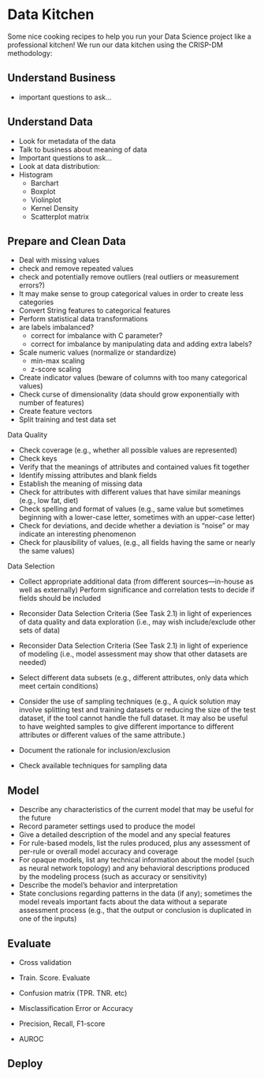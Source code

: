 # Data Kitchen
Some nice cooking recipes to help you run your Data Science project like a professional kitchen! We run our data kitchen using the CRISP-DM methodology:

## Understand Business
* important questions to ask...

## Understand Data
* Look for metadata of the data
* Talk to business about meaning of data
* Important questions to ask...
* Look at data distribution:
* Histogram
  * Barchart
  * Boxplot
  * Violinplot
  * Kernel Density
  * Scatterplot matrix

## Prepare and Clean Data
* Deal with missing values
* check and remove repeated values
* check and potentially remove outliers (real outliers or measurement errors?)
* It may make sense to group categorical values in order to create less categories
* Convert String features to categorical features
* Perform statistical data transformations
* are labels imbalanced?
  * correct for imbalance with C parameter?
  * correct for imbalance by manipulating data and adding extra labels?
* Scale numeric values (normalize or standardize)
  * min-max scaling
  * z-score scaling
* Create indicator values (beware of columns with too many categorical values)
* Check curse of dimensionality (data should grow exponentially with number of features)
* Create feature vectors
* Split training and test data set



Data Quality
* Check coverage (e.g., whether all possible values are represented)
* Check keys
* Verify that the meanings of attributes and contained values fit together
* Identify missing attributes and blank fields
* Establish the meaning of missing data
* Check for attributes with different values that have similar meanings (e.g., low fat, diet)
* Check spelling and format of values (e.g., same value but sometimes beginning with a lower-case
letter, sometimes with an upper-case letter)
* Check for deviations, and decide whether a deviation is “noise” or may indicate an interesting phenomenon
* Check for plausibility of values, (e.g., all fields having the same or nearly the same values)


Data Selection
* Collect appropriate additional data (from different sources—in-house as well as externally) Perform significance and correlation tests to decide if fields should be included
* Reconsider Data Selection Criteria (See Task 2.1) in light of experiences of data quality and data exploration (i.e., may wish include/exclude other sets of data)
* Reconsider Data Selection Criteria (See Task 2.1) in light of experience of modeling (i.e., model assessment may show that other datasets are needed)
* Select different data subsets (e.g., different attributes, only data which meet certain conditions)

* Consider the use of sampling techniques (e.g., A quick solution may involve splitting test and training datasets or reducing the size of the test dataset, if the tool cannot handle the full dataset. It may also be useful to have weighted samples to give different importance to different attributes or different values of the same attribute.)
* Document the rationale for inclusion/exclusion
* Check available techniques for sampling data


## Model

* Describe any characteristics of the current model that may be useful for the future
* Record parameter settings used to produce the model
* Give a detailed description of the model and any special features
* For rule-based models, list the rules produced, plus any assessment of per-rule or overall model
accuracy and coverage
* For opaque models, list any technical information about the model (such as neural network topology)
and any behavioral descriptions produced by the modeling process (such as accuracy or sensitivity)
* Describe the model’s behavior and interpretation
* State conclusions regarding patterns in the data (if any); sometimes the model reveals important facts
about the data without a separate assessment process (e.g., that the output or conclusion is duplicated in one of the inputs)


## Evaluate
* Cross validation


* Train. Score. Evaluate
* Confusion matrix (TPR. TNR. etc)
* Misclassification Error or Accuracy
* Precision, Recall, F1-score
* AUROC

## Deploy
